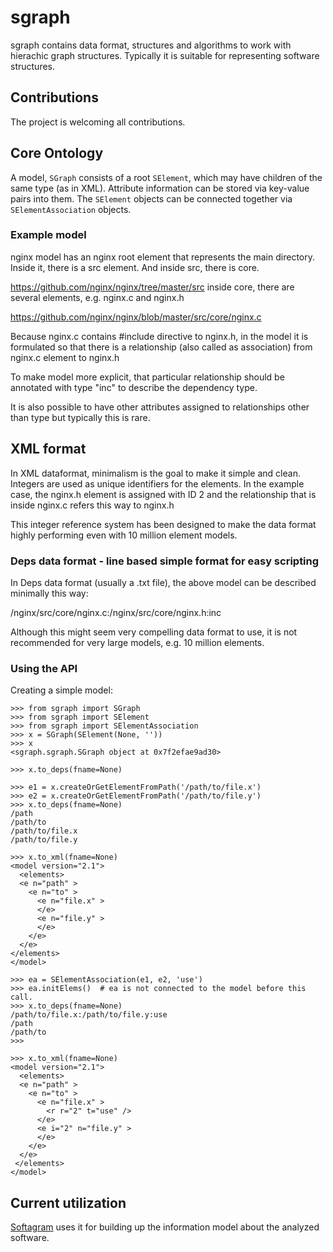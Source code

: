 # sgraph

sgraph contains data format, structures and algorithms to work with hierachic graph structures. 
Typically it is suitable for representing software structures.


## Contributions

The project is welcoming all contributions.


## Core Ontology

A model, `SGraph` consists of a root `SElement`, which may have children of the same type (as in XML). 
Attribute information can be stored via key-value pairs into them.
The `SElement` objects can be connected together via `SElementAssociation` objects.

### Example model

 nginx model has an nginx root element that represents the main directory.
 Inside it, there is a src element. And inside src, there is core.

 https://github.com/nginx/nginx/tree/master/src
  inside core, there are several elements, e.g. nginx.c and nginx.h
  
   https://github.com/nginx/nginx/blob/master/src/core/nginx.c
  
Because nginx.c contains #include directive to nginx.h, in the model it is 
formulated so that there is a relationship (also called as association) from nginx.c element to nginx.h
 
To make model more explicit, that particular relationship should be annotated with type "inc" to describe
the dependency type. 
 
It is also possible to have other attributes assigned to relationships other than type but typically this is rare.


## XML format

In XML dataformat, minimalism is the goal to make it simple and clean. Integers are used as unique identifiers for the elements. 
In the example case, the nginx.h element is assigned with ID 2 and the relationship that is inside nginx.c refers this way to nginx.h

This integer reference system has been designed to make the data format highly performing even with 10 million element models.

<model version="2.1">
  <elements t="architecture">
  <e n="nginx" >
    <e n="src" >
      <e n="core" >
        <e n="nginx.c" >
          <r r="2" t="inc" />
        </e>
        <e i="2" n="nginx.h" >
        </e>
      </e>
    </e>
  </e>
</elements>
</model>


### Deps data format - line based simple format for easy scripting

In Deps data format (usually a .txt file), the above model can be described minimally this way:

   /nginx/src/core/nginx.c:/nginx/src/core/nginx.h:inc
 
Although this might seem very compelling data format to use, it is not recommended for very 
large models, e.g. 10 million elements.


### Using the API

Creating a simple model:

```
>>> from sgraph import SGraph
>>> from sgraph import SElement
>>> from sgraph import SElementAssociation
>>> x = SGraph(SElement(None, ''))
>>> x
<sgraph.sgraph.SGraph object at 0x7f2efae9ad30>

>>> x.to_deps(fname=None)

>>> e1 = x.createOrGetElementFromPath('/path/to/file.x')
>>> e2 = x.createOrGetElementFromPath('/path/to/file.y')
>>> x.to_deps(fname=None)
/path
/path/to
/path/to/file.x
/path/to/file.y

>>> x.to_xml(fname=None)
<model version="2.1">
  <elements>
  <e n="path" >
    <e n="to" >
      <e n="file.x" >
      </e>
      <e n="file.y" >
      </e>
    </e>
  </e>
</elements>
</model>

>>> ea = SElementAssociation(e1, e2, 'use')
>>> ea.initElems()  # ea is not connected to the model before this call.
>>> x.to_deps(fname=None)
/path/to/file.x:/path/to/file.y:use
/path
/path/to
>>>

>>> x.to_xml(fname=None)
<model version="2.1">
  <elements>
  <e n="path" >
    <e n="to" >
      <e n="file.x" >
        <r r="2" t="use" />
      </e>
      <e i="2" n="file.y" >
      </e>
    </e>
  </e>
 </elements>
</model>

```


## Current utilization
[Softagram](https://github.com/softagram) uses it for building up the information model about the 
analyzed software.
